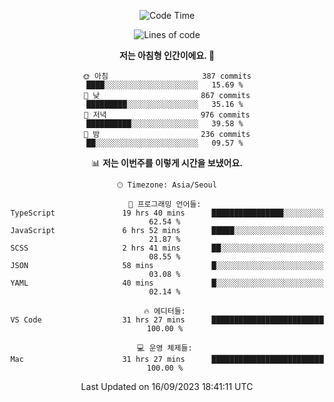 <div align='center'>
 
<!--START_SECTION:waka-->
![Code Time](http://img.shields.io/badge/Code%20Time-2%2C964%20hrs%2041%20mins-blue)

![Lines of code](https://img.shields.io/badge/%EC%A0%80%EB%8A%94%20%EC%97%AC%ED%83%9C%EA%B9%8C%EC%A7%80%20-1.2%20million%20%EC%A4%84%EC%9D%98%20%EC%BD%94%EB%93%9C%EB%A5%BC%20%EC%9E%91%EC%84%B1%ED%96%88%EC%96%B4%EC%9A%94.-blue)

**저는 아침형 인간이에요. 🐤** 

```text
🌞 아침                     387 commits         ████░░░░░░░░░░░░░░░░░░░░░   15.69 % 
🌆 낮　                     867 commits         █████████░░░░░░░░░░░░░░░░   35.16 % 
🌃 저녁                     976 commits         ██████████░░░░░░░░░░░░░░░   39.58 % 
🌙 밤　                     236 commits         ██░░░░░░░░░░░░░░░░░░░░░░░   09.57 % 
```


📊 **저는 이번주를 이렇게 시간을 보냈어요.** 

```text
🕑︎ Timezone: Asia/Seoul

💬 프로그래밍 언어들: 
TypeScript               19 hrs 40 mins      ████████████████░░░░░░░░░   62.54 % 
JavaScript               6 hrs 52 mins       █████░░░░░░░░░░░░░░░░░░░░   21.87 % 
SCSS                     2 hrs 41 mins       ██░░░░░░░░░░░░░░░░░░░░░░░   08.55 % 
JSON                     58 mins             █░░░░░░░░░░░░░░░░░░░░░░░░   03.08 % 
YAML                     40 mins             █░░░░░░░░░░░░░░░░░░░░░░░░   02.14 % 

🔥 에디터들: 
VS Code                  31 hrs 27 mins      █████████████████████████   100.00 % 

💻 운영 체제들: 
Mac                      31 hrs 27 mins      █████████████████████████   100.00 % 
```


 Last Updated on 16/09/2023 18:41:11 UTC
<!--END_SECTION:waka-->
 </div>
<!---
Emewjin/Emewjin is a ✨ special ✨ repository because its `README.md` (this file) appears on your GitHub profile.
You can click the Preview link to take a look at your changes.
--->
